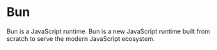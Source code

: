 # Bun
Bun is a JavaScript runtime. Bun is a new JavaScript runtime built from scratch to serve the modern JavaScript ecosystem.
